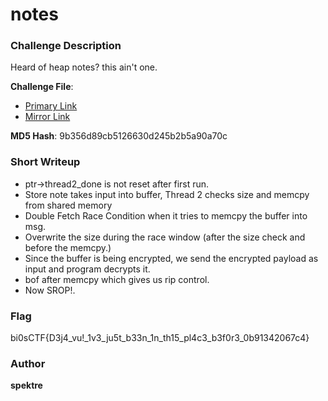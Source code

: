 # notes

### Challenge Description

Heard of heap notes? this ain't one.

**Challenge File**:
+ [Primary Link](https://drive.google.com/file/d/1hNEtO7rEPNirhYfUwwAXtyNZJnaX0VJT/view?usp=sharing)
+ [Mirror Link](https://www.dropbox.com/s/507i46bb9u52z3h/notes?dl=0)

**MD5 Hash**: 9b356d89cb5126630d245b2b5a90a70c

### Short Writeup

+  ptr->thread2_done is not reset after first run.
+  Store note takes input into buffer, Thread 2 checks size and memcpy from shared memory
+  Double Fetch Race Condition when it tries to memcpy the buffer into msg.
+  Overwrite the size during the race window (after the size check and before the memcpy.)
+  Since the buffer is being encrypted, we send the encrypted payload as input and program decrypts it.
+  bof after memcpy which gives us rip control.
+  Now SROP!.

### Flag

bi0sCTF{D3j4_vu!_1v3_ju5t_b33n_1n_th15_pl4c3_b3f0r3_0b91342067c4}


### Author

**spektre**
